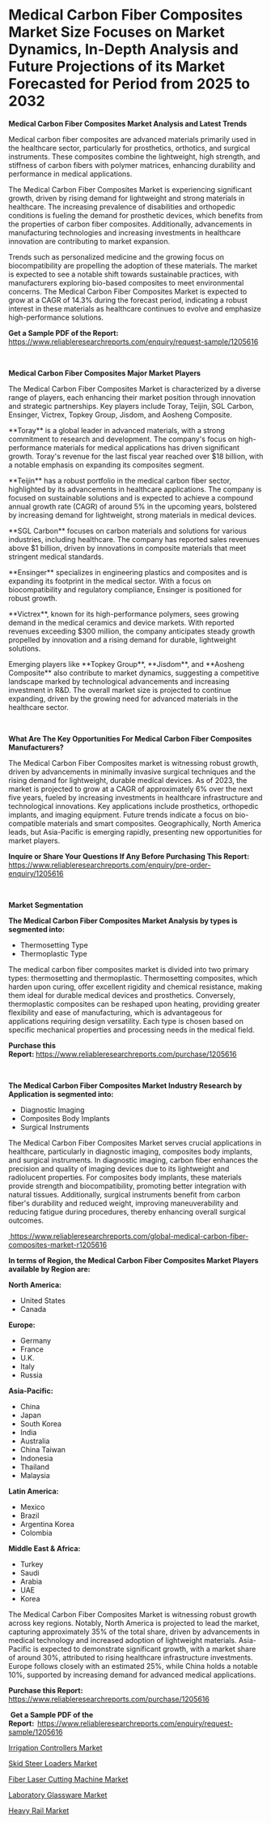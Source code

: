 <p><h1>Medical Carbon Fiber Composites Market Size Focuses on Market Dynamics, In-Depth Analysis and Future Projections of its Market Forecasted for Period from 2025 to 2032</h1></p><p><strong>Medical Carbon Fiber Composites Market Analysis and Latest Trends</strong></p>
<p><p>Medical carbon fiber composites are advanced materials primarily used in the healthcare sector, particularly for prosthetics, orthotics, and surgical instruments. These composites combine the lightweight, high strength, and stiffness of carbon fibers with polymer matrices, enhancing durability and performance in medical applications.</p><p>The Medical Carbon Fiber Composites Market is experiencing significant growth, driven by rising demand for lightweight and strong materials in healthcare. The increasing prevalence of disabilities and orthopedic conditions is fueling the demand for prosthetic devices, which benefits from the properties of carbon fiber composites. Additionally, advancements in manufacturing technologies and increasing investments in healthcare innovation are contributing to market expansion.</p><p>Trends such as personalized medicine and the growing focus on biocompatibility are propelling the adoption of these materials. The market is expected to see a notable shift towards sustainable practices, with manufacturers exploring bio-based composites to meet environmental concerns. The Medical Carbon Fiber Composites Market is expected to grow at a CAGR of 14.3% during the forecast period, indicating a robust interest in these materials as healthcare continues to evolve and emphasize high-performance solutions.</p></p>
<p><strong>Get a Sample PDF of the Report:&nbsp;</strong> <a href="https://www.reliableresearchreports.com/enquiry/request-sample/1205616?utm_campaign=2794&utm_medium=2&utm_source=Github&utm_content=ia&utm_term=26032025&utm_id=medical-carbon-fiber-composites">https://www.reliableresearchreports.com/enquiry/request-sample/1205616</a></p>
<p>&nbsp;</p>
<p><strong>Medical Carbon Fiber Composites Major Market Players</strong></p>
<p><p>The Medical Carbon Fiber Composites Market is characterized by a diverse range of players, each enhancing their market position through innovation and strategic partnerships. Key players include Toray, Teijin, SGL Carbon, Ensinger, Victrex, Topkey Group, Jisdom, and Aosheng Composite.</p><p>**Toray** is a global leader in advanced materials, with a strong commitment to research and development. The company's focus on high-performance materials for medical applications has driven significant growth. Toray's revenue for the last fiscal year reached over $18 billion, with a notable emphasis on expanding its composites segment.</p><p>**Teijin** has a robust portfolio in the medical carbon fiber sector, highlighted by its advancements in healthcare applications. The company is focused on sustainable solutions and is expected to achieve a compound annual growth rate (CAGR) of around 5% in the upcoming years, bolstered by increasing demand for lightweight, strong materials in medical devices.</p><p>**SGL Carbon** focuses on carbon materials and solutions for various industries, including healthcare. The company has reported sales revenues above $1 billion, driven by innovations in composite materials that meet stringent medical standards.</p><p>**Ensinger** specializes in engineering plastics and composites and is expanding its footprint in the medical sector. With a focus on biocompatibility and regulatory compliance, Ensinger is positioned for robust growth.</p><p>**Victrex**, known for its high-performance polymers, sees growing demand in the medical ceramics and device markets. With reported revenues exceeding $300 million, the company anticipates steady growth propelled by innovation and a rising demand for durable, lightweight solutions.</p><p>Emerging players like **Topkey Group**, **Jisdom**, and **Aosheng Composite** also contribute to market dynamics, suggesting a competitive landscape marked by technological advancements and increasing investment in R&D. The overall market size is projected to continue expanding, driven by the growing need for advanced materials in the healthcare sector.</p></p>
<p>&nbsp;</p>
<p><strong>What Are The Key Opportunities For Medical Carbon Fiber Composites Manufacturers?</strong></p>
<p><p>The Medical Carbon Fiber Composites market is witnessing robust growth, driven by advancements in minimally invasive surgical techniques and the rising demand for lightweight, durable medical devices. As of 2023, the market is projected to grow at a CAGR of approximately 6% over the next five years, fueled by increasing investments in healthcare infrastructure and technological innovations. Key applications include prosthetics, orthopedic implants, and imaging equipment. Future trends indicate a focus on bio-compatible materials and smart composites. Geographically, North America leads, but Asia-Pacific is emerging rapidly, presenting new opportunities for market players.</p></p>
<p><strong>Inquire or Share Your Questions If Any Before Purchasing This Report:</strong> <a href="https://www.reliableresearchreports.com/enquiry/pre-order-enquiry/1205616?utm_campaign=2794&utm_medium=2&utm_source=Github&utm_content=ia&utm_term=26032025&utm_id=medical-carbon-fiber-composites">https://www.reliableresearchreports.com/enquiry/pre-order-enquiry/1205616</a></p>
<p>&nbsp;</p>
<p><strong>Market Segmentation</strong></p>
<p><strong>The Medical Carbon Fiber Composites Market Analysis by types is segmented into:</strong></p>
<p><ul><li>Thermosetting Type</li><li>Thermoplastic Type</li></ul></p>
<p><p>The medical carbon fiber composites market is divided into two primary types: thermosetting and thermoplastic. Thermosetting composites, which harden upon curing, offer excellent rigidity and chemical resistance, making them ideal for durable medical devices and prosthetics. Conversely, thermoplastic composites can be reshaped upon heating, providing greater flexibility and ease of manufacturing, which is advantageous for applications requiring design versatility. Each type is chosen based on specific mechanical properties and processing needs in the medical field.</p></p>
<p><strong>Purchase this Report:&nbsp;</strong><a href="https://www.reliableresearchreports.com/purchase/1205616?utm_campaign=2794&utm_medium=2&utm_source=Github&utm_content=ia&utm_term=26032025&utm_id=medical-carbon-fiber-composites">https://www.reliableresearchreports.com/purchase/1205616</a></p>
<p>&nbsp;</p>
<p><strong>The Medical Carbon Fiber Composites Market Industry Research by Application is segmented into:</strong></p>
<p><ul><li>Diagnostic Imaging</li><li>Composites Body Implants</li><li>Surgical Instruments</li></ul></p>
<p><p>The Medical Carbon Fiber Composites Market serves crucial applications in healthcare, particularly in diagnostic imaging, composites body implants, and surgical instruments. In diagnostic imaging, carbon fiber enhances the precision and quality of imaging devices due to its lightweight and radiolucent properties. For composites body implants, these materials provide strength and biocompatibility, promoting better integration with natural tissues. Additionally, surgical instruments benefit from carbon fiber's durability and reduced weight, improving maneuverability and reducing fatigue during procedures, thereby enhancing overall surgical outcomes.</p></p>
<p><a href="https://www.reliableresearchreports.com/global-medical-carbon-fiber-composites-market-r1205616?utm_campaign=2794&utm_medium=2&utm_source=Github&utm_content=ia&utm_term=26032025&utm_id=medical-carbon-fiber-composites">&nbsp;https://www.reliableresearchreports.com/global-medical-carbon-fiber-composites-market-r1205616</a></p>
<p><strong>In terms of Region, the Medical Carbon Fiber Composites Market Players available by Region are:</strong></p>
<p>
    <p> <strong> North America: </strong>
        <ul>
            <li>United States</li>
            <li>Canada</li>
        </ul>
        </p> 
    <p> <strong> Europe: </strong>
        <ul>
            <li>Germany</li>
            <li>France</li>
            <li>U.K.</li>
            <li>Italy</li>
            <li>Russia</li>
        </ul>
        </p> 
    <p> <strong> Asia-Pacific: </strong>
        <ul>
            <li>China</li>
            <li>Japan</li>
            <li>South Korea</li>
            <li>India</li>
            <li>Australia</li>
            <li>China Taiwan</li>
            <li>Indonesia</li>
            <li>Thailand</li>
            <li>Malaysia</li>
        </ul>
        </p> 
    <p> <strong> Latin America: </strong>
        <ul>
            <li>Mexico</li>
            <li>Brazil</li>
            <li>Argentina Korea</li>
            <li>Colombia</li>
        </ul>
        </p> 
    <p> <strong> Middle East & Africa: </strong>
        <ul>
            <li>Turkey</li>
            <li>Saudi</li>
            <li>Arabia</li>
            <li>UAE</li>
            <li>Korea</li>
        </ul>
    </p>
    </p>
<p><p>The Medical Carbon Fiber Composites Market is witnessing robust growth across key regions. Notably, North America is projected to lead the market, capturing approximately 35% of the total share, driven by advancements in medical technology and increased adoption of lightweight materials. Asia-Pacific is expected to demonstrate significant growth, with a market share of around 30%, attributed to rising healthcare infrastructure investments. Europe follows closely with an estimated 25%, while China holds a notable 10%, supported by increasing demand for advanced medical applications.</p></p>
<p><strong>Purchase this Report: </strong><a href="https://www.reliableresearchreports.com/purchase/1205616?utm_campaign=2794&utm_medium=2&utm_source=Github&utm_content=ia&utm_term=26032025&utm_id=medical-carbon-fiber-composites">https://www.reliableresearchreports.com/purchase/1205616</a></p>
<p>&nbsp;<strong>Get a Sample PDF of the Report:&nbsp;&nbsp;</strong><a href="https://www.reliableresearchreports.com/enquiry/request-sample/1205616?utm_campaign=2794&utm_medium=2&utm_source=Github&utm_content=ia&utm_term=26032025&utm_id=medical-carbon-fiber-composites">https://www.reliableresearchreports.com/enquiry/request-sample/1205616</a></p>
<p><strong></strong></p>
<p><p><a href="https://www.linkedin.com/pulse/factors-driving-growth-irrigation-controllers-market-projected-6on1e?utm_campaign=2794&utm_medium=2&utm_source=Github&utm_content=ia&utm_term=26032025&utm_id=medical-carbon-fiber-composites">Irrigation Controllers Market</a></p><p><a href="https://www.linkedin.com/pulse/comprehensive-evaluation-sustainability-skid-steer-loaders-uus1e?utm_campaign=2794&utm_medium=2&utm_source=Github&utm_content=ia&utm_term=26032025&utm_id=medical-carbon-fiber-composites">Skid Steer Loaders Market</a></p><p><a href="https://www.linkedin.com/pulse/fiber-laser-cutting-machine-market-demand-revenue-growth-106-qndze?utm_campaign=2794&utm_medium=2&utm_source=Github&utm_content=ia&utm_term=26032025&utm_id=medical-carbon-fiber-composites">Fiber Laser Cutting Machine Market</a></p><p><a href="https://www.linkedin.com/pulse/assessment-laboratory-glassware-market-current-landscape-future-ja0ue?utm_campaign=2794&utm_medium=2&utm_source=Github&utm_content=ia&utm_term=26032025&utm_id=medical-carbon-fiber-composites">Laboratory Glassware Market</a></p><p><a href="https://www.linkedin.com/pulse/navigating-heavy-rail-market-growth-135-cagr-key-trends-2032-q1pte?utm_campaign=2794&utm_medium=2&utm_source=Github&utm_content=ia&utm_term=26032025&utm_id=medical-carbon-fiber-composites">Heavy Rail Market</a></p></p>